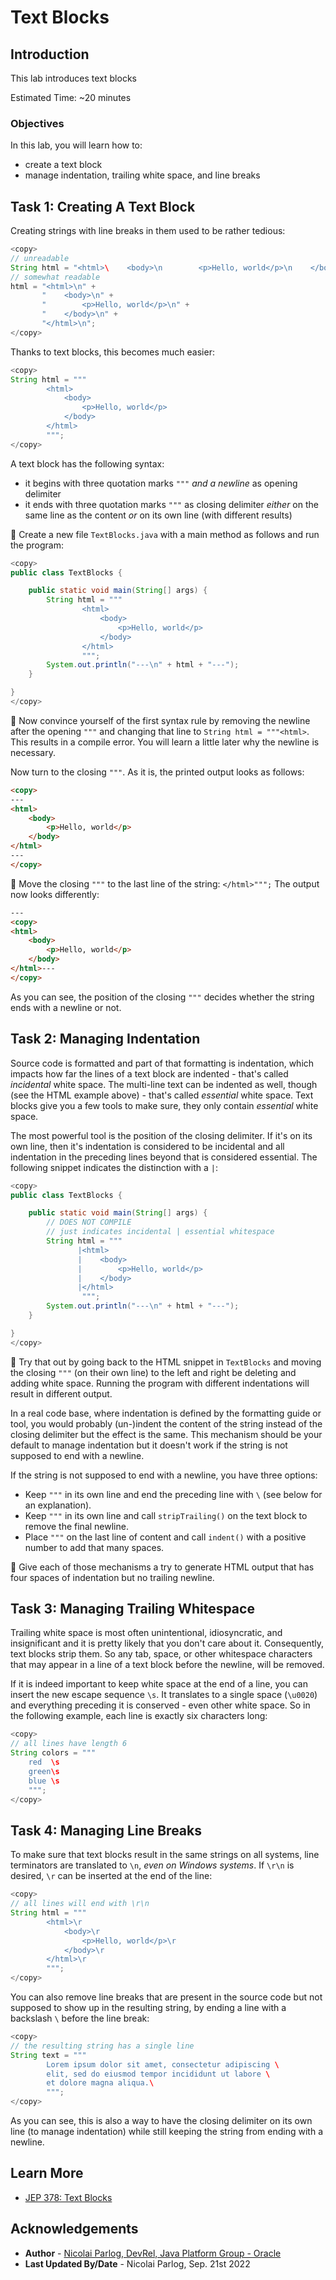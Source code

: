 # Text Blocks

## Introduction

This lab introduces text blocks

Estimated Time: ~20 minutes

### **Objectives**

In this lab, you will learn how to:

* create a text block
* manage indentation, trailing white space, and line breaks


## Task 1: Creating A Text Block

Creating strings with line breaks in them used to be rather tedious:

```java
<copy>
// unreadable
String html = "<html>\    <body>\n        <p>Hello, world</p>\n    </body>\n</html>\n";
// somewhat readable
html = "<html>\n" +
       "    <body>\n" +
       "        <p>Hello, world</p>\n" +
       "    </body>\n" +
       "</html>\n";
</copy>
```

Thanks to text blocks, this becomes much easier:

```java
<copy>
String html = """
		<html>
			<body>
				<p>Hello, world</p>
			</body>
		</html>
		""";
</copy>
```

A text block has the following syntax:

* it begins with three quotation marks `"""` _and a newline_ as opening delimiter
* it ends with three quotation marks `"""` as closing delimiter _either_ on the same line as the content _or_ on its own line (with different results)

💪 Create a new file `TextBlocks.java` with a main method as follows and run the program:

```java
<copy>
public class TextBlocks {

	public static void main(String[] args) {
		String html = """
				<html>
					<body>
						<p>Hello, world</p>
					</body>
				</html>
				""";
		System.out.println("---\n" + html + "---");
	}

}
</copy>
```

💪 Now convince yourself of the first syntax rule by removing the newline after the opening `"""` and changing that line to `String html = """<html>`.
This results in a compile error.
You will learn a little later why the newline is necessary.

Now turn to the closing `"""`.
As it is, the printed output looks as follows:

```html
<copy>
---
<html>
	<body>
		<p>Hello, world</p>
	</body>
</html>
---
</copy>
```

💪 Move the closing `"""` to the last line of the string: `</html>""";`
The output now looks differently:

```html
---
<copy>
<html>
	<body>
		<p>Hello, world</p>
	</body>
</html>---
</copy>
```

As you can see, the position of the closing `"""` decides whether the string ends with a newline or not.


## Task 2: Managing Indentation

Source code is formatted and part of that formatting is indentation, which impacts how far the lines of a text block are indented - that's called _incidental_ white space.
The multi-line text can be indented as well, though (see the HTML example above) - that's called _essential_ white space.
Text blocks give you a few tools to make sure, they only contain _essential_ white space.

The most powerful tool is the position of the closing delimiter.
If it's on its own line, then it's indentation is considered to be incidental and all indentation in the preceding lines beyond that is considered essential.
The following snippet indicates the distinction with a `|`:

```java
<copy>
public class TextBlocks {

    public static void main(String[] args) {
		// DOES NOT COMPILE
		// just indicates incidental | essential whitespace
        String html = """
               |<html>
               |    <body>
               |        <p>Hello, world</p>
               |    </body>
               |</html>
                """;
        System.out.println("---\n" + html + "---");
    }

}
</copy>
```

💪 Try that out by going back to the HTML snippet in `TextBlocks` and moving the closing `"""` (on their own line) to the left and right be deleting and adding white space.
Running the program with different indentations will result in different output.

In a real code base, where indentation is defined by the formatting guide or tool, you would probably (un-)indent the content of the string instead of the closing delimiter but the effect is the same.
This mechanism should be your default to manage indentation but it doesn't work if the string is not supposed to end with a newline.

If the string is not supposed to end with a newline, you have three options:

* Keep `"""` in its own line and end the preceding line with `\` (see below for an explanation).
* Keep `"""` in its own line and call `stripTrailing()` on the text block to remove the final newline.
* Place `"""` on the last line of content and call `indent()` with a positive number to add that many spaces.

💪 Give each of those mechanisms a try to generate HTML output that has four spaces of indentation but no trailing newline.


## Task 3: Managing Trailing Whitespace

Trailing white space is most often unintentional, idiosyncratic, and insignificant and it is pretty likely that you don't care about it.
Consequently, text blocks strip them.
So any tab, space, or other whitespace characters that may appear in a line of a text block before the newline, will be removed.

If it is indeed important to keep white space at the end of a line, you can insert the new escape sequence `\s`.
It translates to a single space (`\u0020`) and everything preceding it is conserved - even other white space.
So in the following example, each line is exactly six characters long:

```java
<copy>
// all lines have length 6
String colors = """
	red  \s
	green\s
	blue \s
	""";
</copy>
```


## Task 4: Managing Line Breaks

To make sure that text blocks result in the same strings on all systems, line terminators are translated to `\n`, _even on Windows systems_.
If `\r\n` is desired, `\r` can be inserted at the end of the line:

```java
<copy>
// all lines will end with \r\n
String html = """
		<html>\r
			<body>\r
				<p>Hello, world</p>\r
			</body>\r
		</html>\r
		""";
</copy>
```

You can also remove line breaks that are present in the source code but not supposed to show up in the resulting string, by ending a line with a backslash `\` before the line break:

```java
<copy>
// the resulting string has a single line
String text = """
		Lorem ipsum dolor sit amet, consectetur adipiscing \
		elit, sed do eiusmod tempor incididunt ut labore \
		et dolore magna aliqua.\
		""";
</copy>
```

As you can see, this is also a way to have the closing delimiter on its own line (to manage indentation) while still keeping the string from ending with a newline.


## Learn More

* [JEP 378: Text Blocks](https://openjdk.org/jeps/378)

## Acknowledgements

* **Author** - [Nicolai Parlog, DevRel, Java Platform Group - Oracle](https://nipafx.dev/)
* **Last Updated By/Date** - Nicolai Parlog, Sep. 21st 2022
